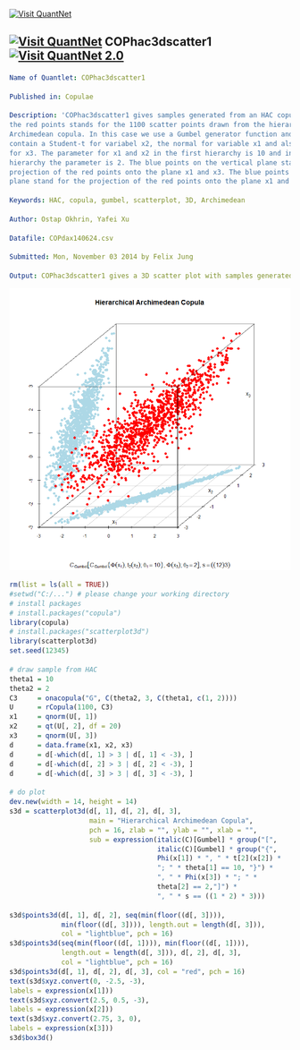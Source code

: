 
[<img src="https://github.com/QuantLet/Styleguide-and-FAQ/blob/master/pictures/banner.png" width="880" alt="Visit QuantNet">](http://quantlet.de/index.php?p=info)

## [<img src="https://github.com/QuantLet/Styleguide-and-Validation-procedure/blob/master/pictures/qloqo.png" alt="Visit QuantNet">](http://quantlet.de/) **COPhac3dscatter1**[<img src="https://github.com/QuantLet/Styleguide-and-Validation-procedure/blob/master/pictures/QN2.png" width="60" alt="Visit QuantNet 2.0">](http://quantlet.de/d3/ia)

```yaml
Name of Quantlet: COPhac3dscatter1
 
Published in: Copulae

Description: 'COPhac3dscatter1 gives samples generated from an HAC copula, where
the red points stands for the 1100 scatter points drawn from the hierarchical 
Archimedean copula. In this case we use a Gumbel generator function and the marginals
contain a Student-t for variabel x2, the normal for variable x1 and also the normal
for x3. The parameter for x1 and x2 in the first hierarchy is 10 and in the second
hierarchy the parameter is 2. The blue points on the vertical plane stand for the 
projection of the red points onto the plane x1 and x3. The blue points on the bottom
plane stand for the projection of the red points onto the plane x1 and x2.'
  
Keywords: HAC, copula, gumbel, scatterplot, 3D, Archimedean

Author: Ostap Okhrin, Yafei Xu

Datafile: COPdax140624.csv

Submitted: Mon, November 03 2014 by Felix Jung
     
Output: COPhac3dscatter1 gives a 3D scatter plot with samples generated from an HAC copula.


```

![Picture1](COPhac3dscatter1.png)

```r
rm(list = ls(all = TRUE))
#setwd("C:/...") # please change your working directory
# install packages
# install.packages("copula")
library(copula)
# install.packages("scatterplot3d")
library(scatterplot3d)
set.seed(12345)

# draw sample from HAC
theta1 = 10
theta2 = 2
C3     = onacopula("G", C(theta2, 3, C(theta1, c(1, 2))))
U      = rCopula(1100, C3)
x1     = qnorm(U[, 1])
x2     = qt(U[, 2], df = 20)
x3     = qnorm(U[, 3])
d      = data.frame(x1, x2, x3)
d      = d[-which(d[, 1] > 3 | d[, 1] < -3), ]
d      = d[-which(d[, 2] > 3 | d[, 2] < -3), ]
d      = d[-which(d[, 3] > 3 | d[, 3] < -3), ]

# do plot 
dev.new(width = 14, height = 14)
s3d = scatterplot3d(d[, 1], d[, 2], d[, 3], 
                    main = "Hierarchical Archimedean Copula", 
					pch = 16, zlab = "", ylab = "", xlab = "",
					sub = expression(italic(C)[Gumbel] * group("[", 
					                 italic(C)[Gumbel] * group("{", 
									 Phi(x[1]) * ", " * t[2](x[2]) *
									 "; " * theta[1] == 10, "}") *
									 ", " * Phi(x[3]) * "; " *
									 theta[2] == 2,"]") *
									 ", " * s == ((1 * 2) * 3)))

s3d$points3d(d[, 1], d[, 2], seq(min(floor((d[, 3]))), 
             min(floor((d[, 3]))), length.out = length(d[, 3])),
			 col = "lightblue", pch = 16)
s3d$points3d(seq(min(floor((d[, 1]))), min(floor((d[, 1]))), 
             length.out = length(d[, 3])), d[, 2], d[, 3], 
			 col = "lightblue", pch = 16)
s3d$points3d(d[, 1], d[, 2], d[, 3], col = "red", pch = 16)
text(s3d$xyz.convert(0, -2.5, -3),
labels = expression(x[1]))
text(s3d$xyz.convert(2.5, 0.5, -3),
labels = expression(x[2]))
text(s3d$xyz.convert(2.75, 3, 0),
labels = expression(x[3]))
s3d$box3d()
```
